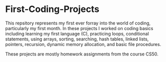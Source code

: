 # First-Coding-Projects

This repsitory represents my first ever forray into the world of coding, particularly my first month.
In these projects I worked on coding basics including learning my first language (C), practicing loops, conditional statements,
using arrays, sorting, searching, hash tables, linked lists, pointers, recursion, dynamic memory allocation, and basic file procedures.

These projects are mostly homework assignments from the course CS50.
